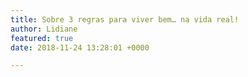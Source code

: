 ```yaml
---
title: Sobre 3 regras para viver bem… na vida real!
author: Lidiane
featured: true
date: 2018-11-24 13:28:01 +0000

---
```


